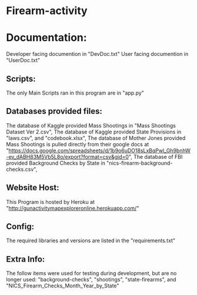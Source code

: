 # Firearm-activity
# Documentation:
Developer facing documention in "DevDoc.txt"
User facing documention in "UserDoc.txt"
## Scripts:
The only Main Scripts ran in this program are in "app.py"
## Databases provided files:
The database of Kaggle provided Mass Shootings in "Mass Shootings Dataset Ver 2.csv",
The database of Kaggle provided State Provisions in "laws.csv", and "codebook.xlsx",
The database of Mother Jones provided Mass Shootings is pulled directly from their google docs at "https://docs.google.com/spreadsheets/d/1b9o6uDO18sLxBqPwl_Gh9bnhW-ev_dABH83M5Vb5L8o/export?format=csv&gid=0",
The database of FBI provided Background Checks by State in "nics-firearm-background-checks.csv",
## Website Host:
This Program is hosted by Heroku at "http://gunactivitymapexploreronline.herokuapp.com/"
## Config:
The required libraries and versions are listed in the "requirements.txt"
## Extra Info:
The follow items were used for testing during development, but are no longer used: "background-checks", "shootings", "state-firearms", and "NICS_Firearm_Checks_Month_Year_by_State"
